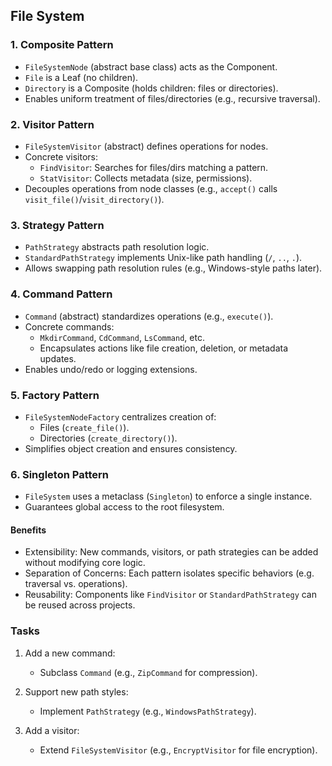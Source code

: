 
## File System

### 1. Composite Pattern  
- `FileSystemNode` (abstract base class) acts as the Component.  
- `File` is a Leaf (no children).  
- `Directory` is a Composite (holds children: files or directories).  
- Enables uniform treatment of files/directories (e.g., recursive traversal).  

### 2. Visitor Pattern  
- `FileSystemVisitor` (abstract) defines operations for nodes.  
- Concrete visitors:  
  - `FindVisitor`: Searches for files/dirs matching a pattern.  
  - `StatVisitor`: Collects metadata (size, permissions).  
- Decouples operations from node classes (e.g., `accept()` calls `visit_file()`/`visit_directory()`).  

### 3. Strategy Pattern  
- `PathStrategy` abstracts path resolution logic.  
- `StandardPathStrategy` implements Unix-like path handling (`/`, `..`, `.`).  
- Allows swapping path resolution rules (e.g., Windows-style paths later).  

### 4. Command Pattern  
- `Command` (abstract) standardizes operations (e.g., `execute()`).  
- Concrete commands:  
  - `MkdirCommand`, `CdCommand`, `LsCommand`, etc.  
  - Encapsulates actions like file creation, deletion, or metadata updates.  
- Enables undo/redo or logging extensions.  

### 5. Factory Pattern  
- `FileSystemNodeFactory` centralizes creation of:  
  - Files (`create_file()`).  
  - Directories (`create_directory()`).  
- Simplifies object creation and ensures consistency.  

### 6. Singleton Pattern  
- `FileSystem` uses a metaclass (`Singleton`) to enforce a single instance.  
- Guarantees global access to the root filesystem.  


#### Benefits  
- Extensibility: New commands, visitors, or path strategies can be added without modifying core logic.
- Separation of Concerns: Each pattern isolates specific behaviors (e.g. traversal vs. operations).
- Reusability: Components like `FindVisitor` or `StandardPathStrategy` can be reused across projects.


### Tasks

1. Add a new command:  
   - Subclass `Command` (e.g., `ZipCommand` for compression).  

2. Support new path styles:  
   - Implement `PathStrategy` (e.g., `WindowsPathStrategy`).  

3. Add a visitor:  
   - Extend `FileSystemVisitor` (e.g., `EncryptVisitor` for file encryption).  

